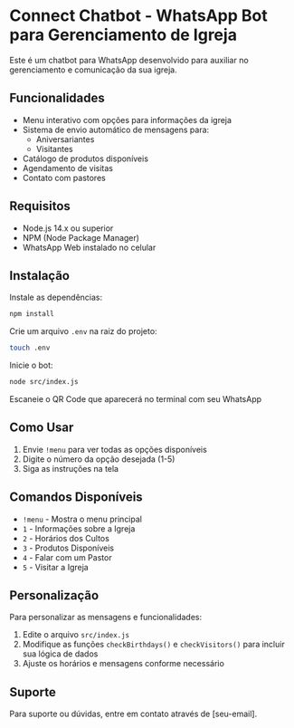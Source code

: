 # Connect Chatbot - WhatsApp Bot para Gerenciamento de Igreja

Este é um chatbot para WhatsApp desenvolvido para auxiliar no gerenciamento e comunicação da sua igreja.

## Funcionalidades

- Menu interativo com opções para informações da igreja
- Sistema de envio automático de mensagens para:
  - Aniversariantes
  - Visitantes
- Catálogo de produtos disponíveis
- Agendamento de visitas
- Contato com pastores

## Requisitos

- Node.js 14.x ou superior
- NPM (Node Package Manager)
- WhatsApp Web instalado no celular

## Instalação

 Instale as dependências:
```bash
npm install
```

Crie um arquivo `.env` na raiz do projeto:
```bash
touch .env
```

Inicie o bot:
```bash
node src/index.js
```

Escaneie o QR Code que aparecerá no terminal com seu WhatsApp

## Como Usar

1. Envie `!menu` para ver todas as opções disponíveis
2. Digite o número da opção desejada (1-5)
3. Siga as instruções na tela

## Comandos Disponíveis

- `!menu` - Mostra o menu principal
- `1` - Informações sobre a Igreja
- `2` - Horários dos Cultos
- `3` - Produtos Disponíveis
- `4` - Falar com um Pastor
- `5` - Visitar a Igreja

## Personalização

Para personalizar as mensagens e funcionalidades:

1. Edite o arquivo `src/index.js`
2. Modifique as funções `checkBirthdays()` e `checkVisitors()` para incluir sua lógica de dados
3. Ajuste os horários e mensagens conforme necessário

## Suporte

Para suporte ou dúvidas, entre em contato através de [seu-email].
